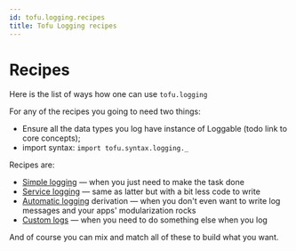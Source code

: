 ```yaml
---
id: tofu.logging.recipes
title: Tofu Logging recipes
---
```



# Recipes

Here is the list of ways how one can use `tofu.logging`

For any of the recipes you going to need two things:
- Ensure all the data types you log have instance of Loggable (todo link to core concepts);
- import syntax: `import tofu.syntax.logging._`

Recipes are:

- [Simple logging](simple.md) — when you just need to make the task done
- [Service logging](service.md) — same as latter but with a bit less code to write
- [Automatic logging](auto.md) derivation — when you don't even want to write log messages and your apps' modularization rocks
- [Custom logs](custom.md) — when you need to do something else when you log

And of course you can mix and match all of these to build what you want.


